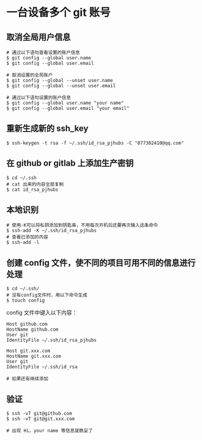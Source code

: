 # 一台设备多个 git 账号
## 取消全局用户信息
```shell
# 通过以下语句查看设置的账户信息
$ git config --global user.name
$ git config --global user.email

# 取消设置的全局账户
$ git config --global --unset user.name
$ git config --global --unset user.email

# 通过以下语句设置的账户信息
$ git config --global user.name "your name"
$ git config --global user.email "your email"
```

## 重新生成新的 ssh_key
`$ ssh-keygen -t rsa -f ~/.ssh/id_rsa_pjhubs -C "877302410@qq.com"`

## 在 github or gitlab 上添加生产密钥
```shell
$ cd ~/.ssh
# cat 出来的内容全部复制
$ cat id_rsa_pjhubs
```

## 本地识别
```shell
# 使用-K可以将私钥添加到钥匙串，不用每次开机后还要再次输入这条命令
$ ssh-add -K ~/.ssh/id_rsa_pjhubs        
# 查看已添加的内容
$ ssh-add -l
```

## 创建 config 文件，使不同的项目可用不同的信息进行处理
```shell
$ cd ~/.ssh/
# 没有config文件时，用以下命令生成
$ touch config
```

config 文件中键入以下内容：

```shell
Host github.com
HostName github.com
User git
IdentityFile ~/.ssh/id_rsa_pjhubs

Host git.xxx.com
HostName git.xxx.com
User git
IdentityFile ~/.ssh/id_rsa

# 如果还有继续添加
```

## 验证
```shell
$ ssh -vT git@github.com
$ ssh -vT git@git.xxx.com

# 出现 Hi，your name 等信息就稳妥了
```



